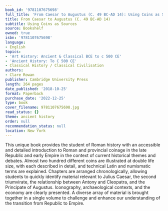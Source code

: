 ```yaml
---
book_id: '9781107675698'
full_title: 'From Caesar to Augustus (C. 49 BC-AD 14): Using Coins as Sources'
title: From Caesar to Augustus (C. 49 BC-AD 14)
subtitle: Using Coins as Sources
source: Bookshelf
owned: true
isbn: '9781107675698'
language:
- English
topics:
- 'Art History: Ancient & Classical BCE to c 500 CE'
- 'Ancient History: To C 500 CE'
- Classical History / Classical Civilisation
authors:
- Clare Rowan
publisher: Cambridge University Press
length: 264 pages
date_published: '2018-10-25'
format: Paperback
purchase_date: '2022-12-25'
type: book
cover_filename: 9781107675698.jpg
read_status: {}
theme: ancient history
order: null
recommendation_status: null
location: New York
---
```

This unique book provides the student of Roman history with an accessible and detailed introduction to Roman and provincial coinage in the late Republic and early Empire in the context of current historical themes and debates. Almost two hundred different coins are illustrated at double life size, with each described in detail, and technical Latin and numismatic terms are explained. Chapters are arranged chronologically, allowing students to quickly identify material relevant to Julius Caesar, the second triumvirate, the relationship between Antony and Cleopatra, and the Principate of Augustus. Iconography, archaeological contexts, and the economy are clearly presented. A diverse array of material is brought together in a single volume to challenge and enhance our understanding of the transition from Republic to Empire.

